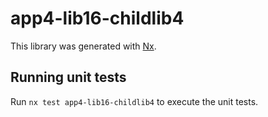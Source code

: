 # app4-lib16-childlib4

This library was generated with [Nx](https://nx.dev).

## Running unit tests

Run `nx test app4-lib16-childlib4` to execute the unit tests.
